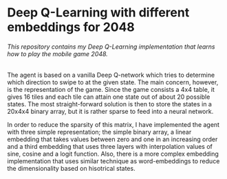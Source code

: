 # Deep Q-Learning with different embeddings for 2048
###### This repository contains my Deep Q-Learning implementation that learns how to play the mobile game 2048.

The agent is based on a vanilla Deep Q-network which tries to determine which direction to swipe to at the given state.
The main concern, however, is the representation of the game. Since the game consists a 4x4 table, it gives 16 tiles and each tile can attain one state out of about 20 possible states. The most straight-forward solution is then to store the states in a 20x4x4 binary array, but it is rather sparse to feed into a neural network.

In order to reduce the sparsity of this matrix, I have implemented the agent with three simple representation; the simple binary array, a linear embedding that takes values between zero and one in an increasing order and a third embedding that uses three layers with interpolation values of sine, cosine and a logit function. Also, there is a more complex embedding implementation that uses similar technique as word-embeddings to reduce the dimensionality based on hisotrical states.
